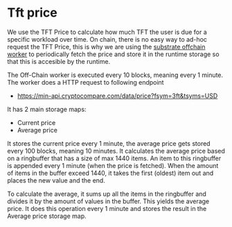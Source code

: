 # Tft price

We use the TFT Price to calculate how much TFT the user is due for a specific workload over time. On chain, there is no easy way to ad-hoc request the TFT Price, this is why we are using the [substrate offchain worker](https://docs.substrate.io/reference/how-to-guides/offchain-workers/) to periodically fetch the price and store it in the runtime storage so that this is accesible by the runtime.

The Off-Chain worker is executed every 10 blocks, meaning every 1 minute. The worker does a HTTP request to following endpoint 

- https://min-api.cryptocompare.com/data/price?fsym=3ft&tsyms=USD 

It has 2 main storage maps:

- Current price
- Average price

It stores the current price every 1 minute, the average price gets stored every 100 blocks, meaning 10 minutes. It calculates the average price based on a ringbuffer that has a size of max 1440 items. An item to this ringbuffer is appended every 1 minute (when the price is fetched). When the amount of items in the buffer exceed 1440, it takes the first (oldest) item out and places the new value and the end. 

To calculate the average, it sums up all the items in the ringbuffer and divides it by the amount of values in the buffer. This yields the average price. It does this operation every 1 minute and stores the result in the Average price storage map.
